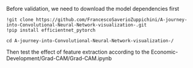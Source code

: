 Before validation, we need to download the model dependencies first
```
!git clone https://github.com/FrancescoSaverioZuppichini/A-journey-into-Convolutional-Neural-Network-visualization-.git
!pip install efficientnet_pytorch

cd A-journey-into-Convolutional-Neural-Network-visualization-/
```

Then test the effect of feature extraction according to the Economic-Development/Grad-CAM/Grad-CAM.ipynb
